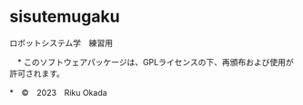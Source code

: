 # sisutemugaku
ロボットシステム学　練習用

　* このソフトウェアパッケージは、GPLライセンスの下、再頒布および使用が許可されます。

  *　©　2023　Riku Okada　
